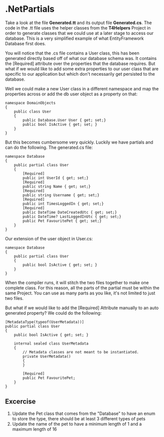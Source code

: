 # .NetPartials

Take a look at the file **Generated.tt** and its output file **Generated.cs**.
The code in the .tt file uses the helper classes from the **T4Helpers** Project in order to generate classes that we could use at a later stage to access our database. This is a very simplified example of what EntityFramework Database first does.

You will notice that the .cs file contains a User class, this has been generated directly based off of what our database schema was. It contains the [Required] attribute over the properties that the database requires. But what if we would like to add some extra properties to our user class that are specific to our application but which don't necessarily get persisted to the database.

Well we could make a new User class in a different namespace and map the properties across or add the db user object as a property on that:

	namespace DomainObjects
	{
		public class User
		{
			public Database.User User { get; set;}
			public bool IsActive { get; set; }
		}
	}

But this becomes cumbersome very quickly. Luckily we have partials and can do the following.
The generated.cs file:

	namespace Database
	{
		public partial class User
	    {
	        [Required]
	        public int UserId { get; set;}
	        [Required]
	        public string Name { get; set;}
	        [Required]
	        public string Username { get; set;}
	        [Required]
	        public int TimesLoggedIn { get; set;}
	        [Required]
	        public DateTime DateCreatedUtc { get; set;}
	        public DateTime? LastLoggedInUtc { get; set;}
	        public Pet FavouritePet { get; set;}
	    }
	}
Our extension of the user object in User.cs:

	namespace Database
	{
		public partial class User
		{
			public bool IsActive { get; set; }
		}
	}
When the compiler runs, it will stitch the two files together to make one complete class. For this reason, all the parts of the partial must be within the same Project. You can use as many parts as you like, it's not limited to just two files.

But what if we would like to add the [Required] Attribute manually to an auto generated property? We could do the following:

	[MetadataType(typeof(UserMetadata))]
    public partial class User
    {
        public bool IsActive { get; set; }

        internal sealed class UserMetadata
        {
            // Metadata classes are not meant to be instantiated.
            private UserMetadata()
            {
            }

            [Required]
            public Pet FavouritePet;
        }
    }

## Excercise ##

1. Update the Pet class that comes from the "Database" to have an enum to store the type, there should be at least 3 different types of pets
2. Update the name of the pet to have a minimum length of 1 and a maximum length of 16